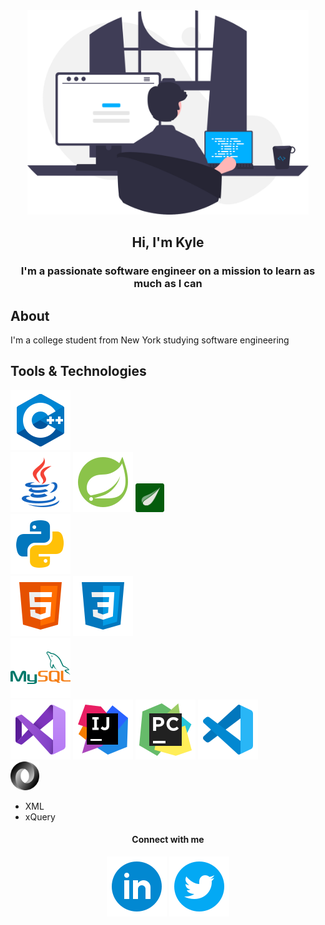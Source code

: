 <div id="header" align="center">
    <img src="images/programmer.svg" width="450px" alt="programmer">
    <h2>Hi, I'm Kyle</h2>
</div>

<h3 align="center">I'm a passionate software engineer on a mission to learn as much as I can</h3>

## About
I'm a college student from New York studying software engineering


## Tools & Technologies
<a href="https://www.w3schools.com/cpp/default.asp"><img src="images/logos/c++.svg"></a><br><a href="https://www.java.com/en/"><img src="images/logos/java.svg"></a> <a href="http://spring.io"><img src="images/logos/spring.svg"></a> <a href="https://www.thymeleaf.org/"><img src="images/logos/thymeleaf.svg" width="46px"><br><a href="http://python.org"><img src="images/logos/python.svg"></a><br><a href="https://www.w3schools.com/html/default.asp"><img src="images/logos/html.svg"></a> <a href="https://www.w3schools.com/css/default.asp"><img src="images/logos/css.svg"></a><br><a href="http://mysql.com"><img src="images/logos/mysql.svg"></a><br><a href="https://visualstudio.microsoft.com/"><img src="images/logos/visualstudio.svg"></a> <a href="https://www.jetbrains.com/idea/"><img src="images/logos/intellij.svg"></a> <a href="https://www.jetbrains.com/pycharm/"><img src="images/logos/pycharm.svg"></a> <a href="https://code.visualstudio.com/"><img src="images/logos/vscode.svg"></a><br><a href="https://www.json.org/json-en.html"><img src="images/logos/json.svg" width="46px"></a>
* XML
* xQuery

<h4 align="center">Connect with me</h4>
<p align="center">
    <a href="https://www.linkedin.com/in/kyleryvn/"><img src="images/logos/linkedin-circle.svg"></a> <img src="images/logos/twitter-circle.svg">
</p>